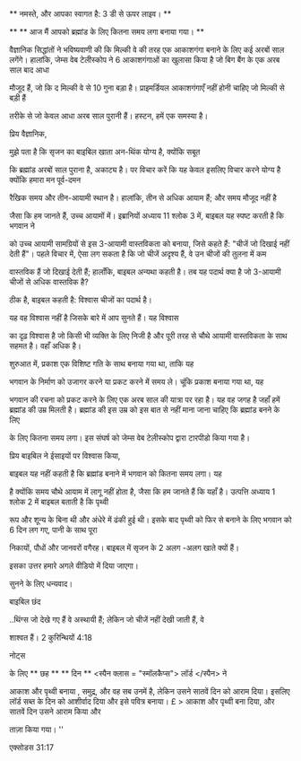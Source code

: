 ** नमस्ते, और आपका स्वागत है: 3 डी से ऊपर लाइव। **

** ** आज मैं आपको ब्रह्मांड के लिए कितना समय लगा
बनाया गया। **

वैज्ञानिक सिद्धांतों ने भविष्यवाणी की कि मिल्की वे की तरह एक आकाशगंगा बनाने के लिए कई अरबों साल    लगेंगे।
हालांकि, जेम्स वेब टेलीस्कोप ने 6 आकाशगंगाओं का खुलासा किया है जो बिग बैंग के एक अरब साल बाद आधा

मौजूद हैं, जो कि
द मिल्की वे से 10 गुना बड़ा है।
प्राइमर्डियल आकाशगंगाएँ नहीं होनी चाहिए जो मिल्की से बड़ी हैं

तरीके से जो केवल आधा अरब साल पुरानी हैं।
हस्टन, हमें एक समस्या है।

प्रिय वैज्ञानिक,

मुझे पता है कि सृजन का बाइबिल खाता अन-थिंक योग्य है, क्योंकि सबूत

कि ब्रह्मांड अरबों साल पुराना है, अकाट्य है।
पर विचार करें कि यह केवल इसलिए विचार करने योग्य है क्योंकि हमारा मन पूर्व-दमन

रैखिक समय और तीन-आयामी स्थान है।
हालांकि, तीन से अधिक आयाम हैं; और समय मौजूद नहीं है

जैसा कि हम जानते हैं, उच्च आयामों में।
इब्रानियों अध्याय 11 श्लोक 3 में, बाइबल यह स्पष्ट करती है कि भगवान ने

को उच्च आयामी सामग्रियों से इस 3-आयामी वास्तविकता को बनाया, जिसे
कहते हैं: "चीजें जो दिखाई नहीं देती हैं"।
पहले विचार में, ऐसा लग सकता है कि जो चीजें अदृश्य हैं, वे उन चीजों की तुलना में कम

वास्तविक हैं जो दिखाई देती हैं; हालाँकि, बाइबल अन्यथा कहती है।
तब यह पदार्थ क्या है जो 3-आयामी चीजों से अधिक वास्तविक है?

ठीक है, बाइबल कहती है: विश्वास चीजों का पदार्थ है।

यह वह विश्वास नहीं है जिसके बारे में आप सुनते हैं। यह विश्वास

का दृढ़ विश्वास है जो किसी भी व्यक्ति के लिए निजी है और पूरी तरह से चौथे आयामी
वास्तविकता के साथ सहमत है।
वहाँ अधिक है।

शुरुआत में, प्रकाश एक विशिष्ट गति के साथ बनाया गया था, ताकि यह

भगवान के निर्माण को उजागर करने या प्रकट करने में समय ले।
चूंकि प्रकाश बनाया गया था, यह

भगवान की रचना को प्रकट करने के लिए एक अरब साल की यात्रा पर रहा है। यह वह जगह है जहाँ हमें ब्रह्मांड की उम्र मिलती है।
ब्रह्मांड की इस उम्र को इस बात से नहीं माना जाना चाहिए कि ब्रह्मांड बनने के लिए

के लिए कितना समय लगा।
इस संघर्ष को जेम्स वेब टेलीस्कोप द्वारा टारपीडो किया गया है।

प्रिय बाइबिल ने ईसाइयों पर विश्वास किया,

बाइबल यह नहीं कहती है कि ब्रह्मांड बनाने में भगवान को कितना समय लगा। यह

है क्योंकि समय चौथे आयाम में लागू नहीं होता है, जैसा कि हम जानते हैं कि
यहाँ है।
उत्पत्ति अध्याय 1 श्लोक 2 में बाइबल बताती है कि पृथ्वी

रूप और शून्य के बिना थी और अंधेरे में ढंकी हुई थी।
इसके बाद पृथ्वी को फिर से बनाने के लिए भगवान को 6 दिन लग गए, पानी के साथ पूरा

निकायों, पौधों और जानवरों वगैरह।
बाइबल में सृजन के 2 अलग -अलग खाते क्यों हैं।

इसका उत्तर हमारे अगले वीडियो में दिया जाएगा।

सुनने के लिए धन्यवाद।

बाइबिल छंद

..थिंग्स जो देखे गए हैं वे अस्थायी हैं; लेकिन जो चीजें नहीं देखी जाती हैं, वे

शाश्वत हैं।
2 कुरिन्थियों 4:18

नोट्स

के लिए ** छह ** ** दिन ** <स्पैन क्लास = "स्मॉलकैप्स"> लॉर्ड </स्पैन> ने

आकाश और पृथ्वी बनाया , समुद्र, और वह सब उनमें है, लेकिन उसने सातवें दिन
को आराम दिया। इसलिए
<span class = "smallcaps"> लॉर्ड </span> सब्त के दिन को आशीर्वाद दिया और
इसे पवित्र बनाया। £ >
आकाश और पृथ्वी बना दिया, और सातवें दिन उसने आराम किया और

ताज़ा किया गया। ''

एक्सोडस 31:17
